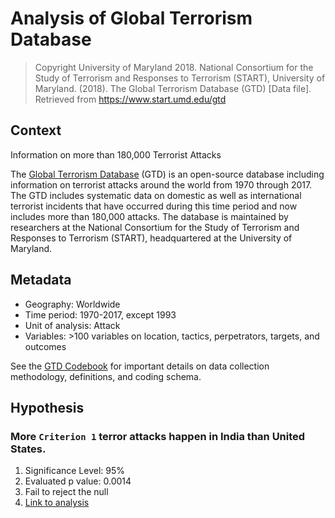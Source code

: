 # Analysis of Global Terrorism Database
> Copyright University of Maryland 2018.
> National Consortium for the Study of Terrorism and Responses to Terrorism (START), University of Maryland. (2018). The Global Terrorism Database (GTD) [Data file]. Retrieved from https://www.start.umd.edu/gtd

## Context
Information on more than 180,000 Terrorist Attacks

The [Global Terrorism Database](https://www.kaggle.com/START-UMD/gtd) (GTD) is an open-source database including information on terrorist attacks around the world from 1970 through 2017. The GTD includes systematic data on domestic as well as international terrorist incidents that have occurred during this time period and now includes more than 180,000 attacks. The database is maintained by researchers at the National Consortium for the Study of Terrorism and Responses to Terrorism (START), headquartered at the University of Maryland.

## Metadata
- Geography: Worldwide
- Time period: 1970-2017, except 1993
- Unit of analysis: Attack
- Variables: >100 variables on location, tactics, perpetrators, targets, and outcomes

See the [GTD Codebook](https://start.umd.edu/gtd/downloads/Codebook.pdf) for important details on data collection methodology, definitions, and coding schema.

## Hypothesis
### More `Criterion 1` terror attacks happen in India than United States.
1. Significance Level: 95%
2. Evaluated p value: 0.0014
3. Fail to reject the null
4. [Link to analysis](https://github.com/kidrahahjo/Global-Terrorism/blob/master/Analysis/Hypothesis%201.ipynb)

